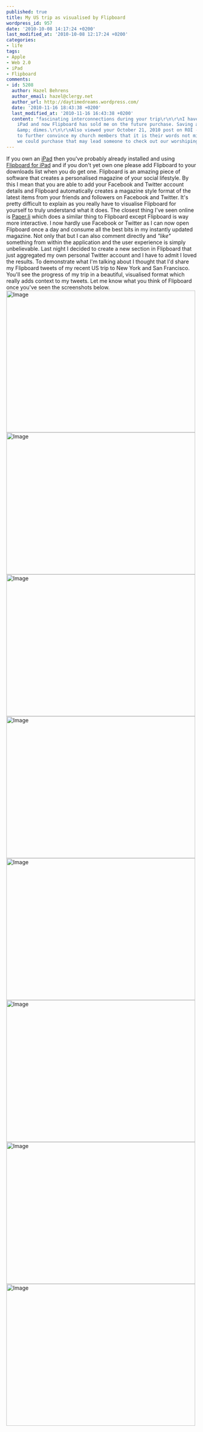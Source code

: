 ```yaml
---
published: true
title: My US trip as visualised by Flipboard
wordpress_id: 957
date: '2010-10-08 14:17:24 +0200'
last_modified_at: '2010-10-08 12:17:24 +0200'
categories:
- life
tags:
- Apple
- Web 2.0
- iPad
- Flipboard
comments:
- id: 5208
  author: Hazel Behrens
  author_email: hazel@clergy.net
  author_url: http://daytimedreams.wordpress.com/
  date: '2010-11-16 18:43:38 +0200'
  last_modified_at: '2010-11-16 16:43:38 +0200'
  content: "fascinating interconnections during your trip\r\n\r\nI have been considering
    iPad and now Flipboard has sold me on the future purchase. Saving all my nickels
    &amp; dimes.\r\n\r\nAlso viewed your October 21, 2010 post on ROI - will use it
    to further convince my church members that it is their words not mine or any ad
    we could purchase that may lead someone to check out our worshiping community.\r\n\r\nThanks."
---
```

If you own an <a href="http://www.apple.com/ipad">iPad</a> then you've probably already installed and using <a href="http://www.flipboard.com/">Flipboard for iPad</a> and if you don't yet own one please add Flipboard to your downloads list when you do get one.
Flipboard is an amazing piece of software that creates a personalised magazine of your social lifestyle. By this I mean that you are able to add your Facebook and Twitter account details and Flipboard automatically creates a magazine style format of the latest items from your friends and followers on Facebook and Twitter. It's pretty difficult to explain as you really have to visualise Flipboard for yourself to truly understand what it does. The closest thing I've seen online is <a href="http://paper.li/justinhartman">Paper.li</a> which does a similar thing to Flipboard except Flipboard is way more interactive.
I now hardly use Facebook or Twitter as I can now open Flipboard once a day and consume all the best bits in my instantly updated magazine. Not only that but I can also comment directly and <em>"like"</em> something from within the application and the user experience is simply unbelievable.
Last night I decided to create a new section in Flipboard that just aggregated my own personal Twitter account and I have to admit I loved the results. To demonstrate what I'm talking about I thought that I'd share my Flipboard tweets of my recent US trip to New York and San Francisco. You'll see the progress of my trip in a beautiful, visualised format which really adds context to my tweets. Let me know what you think of Flipboard once you've seen the screenshots below.
<img src="/assets/images/uploads/2010/10/IMG_0004-500x375.jpg" alt="Image" title="My US trip as visualised by Flipboard" width="500" height="375" class="alignnone size-medium wp-image-958" />
<img src="/assets/images/uploads/2010/10/IMG_0005-500x375.jpg" alt="Image" title="My US trip as visualised by Flipboard" width="500" height="375" class="alignnone size-medium wp-image-959" />
<img src="/assets/images/uploads/2010/10/IMG_0006-500x375.jpg" alt="Image" title="My US trip as visualised by Flipboard" width="500" height="375" class="alignnone size-medium wp-image-960" />
<img src="/assets/images/uploads/2010/10/IMG_0007-500x375.jpg" alt="Image" title="My US trip as visualised by Flipboard" width="500" height="375" class="alignnone size-medium wp-image-961" />
<img src="/assets/images/uploads/2010/10/IMG_0008-500x375.jpg" alt="Image" title="My US trip as visualised by Flipboard" width="500" height="375" class="alignnone size-medium wp-image-962" />
<img src="/assets/images/uploads/2010/10/IMG_0009-500x375.jpg" alt="Image" title="My US trip as visualised by Flipboard" width="500" height="375" class="alignnone size-medium wp-image-963" />
<img src="/assets/images/uploads/2010/10/IMG_0010-500x375.jpg" alt="Image" title="My US trip as visualised by Flipboard" width="500" height="375" class="alignnone size-medium wp-image-964" />
<img src="/assets/images/uploads/2010/10/IMG_0011-500x375.jpg" alt="Image" title="My US trip as visualised by Flipboard" width="500" height="375" class="alignnone size-medium wp-image-965" />
